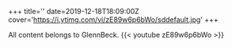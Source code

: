 +++
title=''
date=2019-12-18T18:09:00Z
cover='https://i.ytimg.com/vi/zE89w6p6bWo/sddefault.jpg'
+++

All content belongs to GlennBeck.
{{< youtube zE89w6p6bWo >}}
